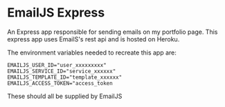 # EmailJS Express
An Express app responsible for sending emails on my portfolio page. This express app uses EmailS's rest api and is hosted on Heroku.

The environment variables needed to recreate this app are: 
```
EMAILJS_USER_ID="user_xxxxxxxxx"
EMAILJS_SERVICE_ID="service_xxxxxx"
EMAILJS_TEMPLATE_ID="template_xxxxxx"
EMAILJS_ACCESS_TOKEN="access_token
```
These should all be supplied by EmailJS
